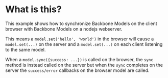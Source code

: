 # What is this?

This example shows how to synchronize Backbone Models on the client browser with Backbone Models on a nodejs webserver.

This means a `model.set('hello', 'world')` in the browser will cause a `model.set(...)` on the server and a `model.set(...)` on each client listening to the same model.

When a `model.sync({success: ...})` is called on the browser, the `sync` method is instead called on the server but when the `sync` completes on the server the `success/error` callbacks on the browser model are called.
